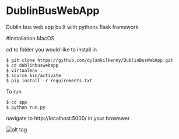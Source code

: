 # DublinBusWebApp
Dublin bus web app built with pythons flask framework

#Installation
MacOS

cd to folder you would like to install in
    
    $ git clone https://github.com/dylankilkenny/DublinBusWebApp.git
    $ cd dublinbuswebapp
    $ virtualenv . 
    $ source bin/activate
    $ pip install -r requirements.txt
    
To run
    
    $ cd app
    $ python run.py
   
navigate to http://localhost:5000/ in your browswer

![alt tag](https://i.imgur.com/FTd59Eu.png)

